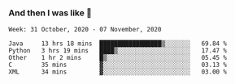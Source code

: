  ### And then I was like 🥱
<!--
**Mat2ja/Mat2ja** is a ✨ _special_ ✨ repository because its `README.md` (this file) appears on your GitHub profile.

Here are some ideas to get you started:

- 🔭 I’m currently working on ...
- 🌱 I’m currently learning ...
- 👯 I’m looking to collaborate on ...
- 🤔 I’m looking for help with ...
- 💬 Ask me about ...
- 📫 How to reach me: ...
- 😄 Pronouns: ...
- ⚡ Fun fact: ...
-->

<!--START_SECTION:waka-->
```text
Week: 31 October, 2020 - 07 November, 2020

Java     13 hrs 18 mins  █████████████████▒░░░░░░░   69.84 % 
Python   3 hrs 19 mins   ████▒░░░░░░░░░░░░░░░░░░░░   17.47 % 
Other    1 hr 2 mins     █▒░░░░░░░░░░░░░░░░░░░░░░░   05.45 % 
C        35 mins         ▓░░░░░░░░░░░░░░░░░░░░░░░░   03.13 % 
XML      34 mins         ▓░░░░░░░░░░░░░░░░░░░░░░░░   03.00 % 
```
<!--END_SECTION:waka-->
